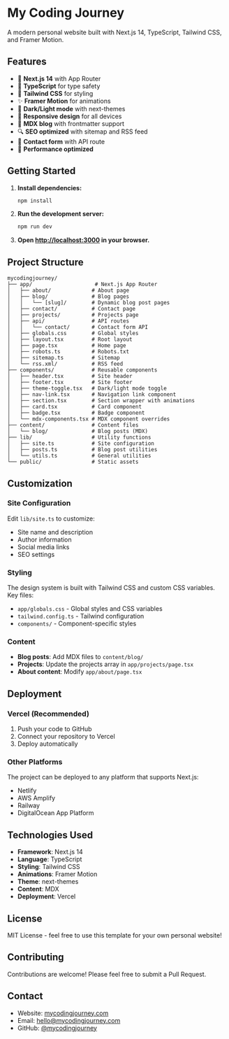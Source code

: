 # My Coding Journey

A modern personal website built with Next.js 14, TypeScript, Tailwind CSS, and Framer Motion.

## Features

- 🚀 **Next.js 14** with App Router
- 📝 **TypeScript** for type safety
- 🎨 **Tailwind CSS** for styling
- ✨ **Framer Motion** for animations
- 🌙 **Dark/Light mode** with next-themes
- 📱 **Responsive design** for all devices
- 📝 **MDX blog** with frontmatter support
- 🔍 **SEO optimized** with sitemap and RSS feed
- 📧 **Contact form** with API route
- 🎯 **Performance optimized**

## Getting Started

1. **Install dependencies:**
   ```bash
   npm install
   ```

2. **Run the development server:**
   ```bash
   npm run dev
   ```

3. **Open [http://localhost:3000](http://localhost:3000) in your browser.**

## Project Structure

```
mycodingjourney/
├── app/                    # Next.js App Router
│   ├── about/             # About page
│   ├── blog/              # Blog pages
│   │   └── [slug]/        # Dynamic blog post pages
│   ├── contact/           # Contact page
│   ├── projects/          # Projects page
│   ├── api/               # API routes
│   │   └── contact/       # Contact form API
│   ├── globals.css        # Global styles
│   ├── layout.tsx         # Root layout
│   ├── page.tsx           # Home page
│   ├── robots.ts          # Robots.txt
│   ├── sitemap.ts         # Sitemap
│   └── rss.xml/           # RSS feed
├── components/            # Reusable components
│   ├── header.tsx         # Site header
│   ├── footer.tsx         # Site footer
│   ├── theme-toggle.tsx   # Dark/light mode toggle
│   ├── nav-link.tsx       # Navigation link component
│   ├── section.tsx        # Section wrapper with animations
│   ├── card.tsx           # Card component
│   ├── badge.tsx          # Badge component
│   └── mdx-components.tsx # MDX component overrides
├── content/               # Content files
│   └── blog/              # Blog posts (MDX)
├── lib/                   # Utility functions
│   ├── site.ts            # Site configuration
│   ├── posts.ts           # Blog post utilities
│   └── utils.ts           # General utilities
└── public/                # Static assets
```

## Customization

### Site Configuration
Edit `lib/site.ts` to customize:
- Site name and description
- Author information
- Social media links
- SEO settings

### Styling
The design system is built with Tailwind CSS and custom CSS variables. Key files:
- `app/globals.css` - Global styles and CSS variables
- `tailwind.config.ts` - Tailwind configuration
- `components/` - Component-specific styles

### Content
- **Blog posts**: Add MDX files to `content/blog/`
- **Projects**: Update the projects array in `app/projects/page.tsx`
- **About content**: Modify `app/about/page.tsx`

## Deployment

### Vercel (Recommended)
1. Push your code to GitHub
2. Connect your repository to Vercel
3. Deploy automatically

### Other Platforms
The project can be deployed to any platform that supports Next.js:
- Netlify
- AWS Amplify
- Railway
- DigitalOcean App Platform

## Technologies Used

- **Framework**: Next.js 14
- **Language**: TypeScript
- **Styling**: Tailwind CSS
- **Animations**: Framer Motion
- **Theme**: next-themes
- **Content**: MDX
- **Deployment**: Vercel

## License

MIT License - feel free to use this template for your own personal website!

## Contributing

Contributions are welcome! Please feel free to submit a Pull Request.

## Contact

- Website: [mycodingjourney.com](https://mycodingjourney.com)
- Email: hello@mycodingjourney.com
- GitHub: [@mycodingjourney](https://github.com/mycodingjourney)

